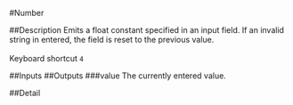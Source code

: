 #Number

##Description
Emits a float constant specified in an input field. If an invalid string in entered, the field is reset to the previous value.<br><br>Keyboard shortcut `4`

##Inputs
##Outputs
###value
The currently entered value.

##Detail

